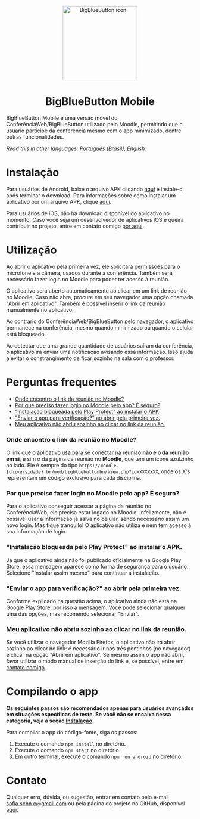 <p align="center">
  <img src="https://github.com/Matheuschn/big-blue-button-mobile/blob/main/src/assets/icon.png?raw=true" alt="BigBlueButton icon" class="center" width="200" height="200" > 
</p>
<h1 align="center">
  BigBlueButton Mobile
</h1>
BigBlueButton Mobile é uma versão móvel do ConferênciaWeb/BigBlueButton utilizado pelo Moodle,
permitindo que o usuário participe da conferência mesmo com o app minimizado, dentre outras funcionalidades.

*Read this in other languages: [Português (Brasil)](README.md), [English](README.en.md).*

# Instalação
Para usuários de Android, baixe o arquivo APK clicando [aqui](https://github.com/Matheuschn/BigBlueButton-Mobile/releases/latest/download/BigBlueButtonMobile.apk) e instale-o após terminar o download. Para informações sobre como instalar um aplicativo por um arquivo APK, clique [aqui](https://www.techtudo.com.br/dicas-e-tutoriais/2018/10/como-instalar-apk-no-android.ghtml).

Para usuários de iOS, não há download disponível do aplicativo no momento. Caso você seja um desenvolvedor de aplicativos iOS e queira contribuir no projeto,
entre em contato comigo [por aqui](#contato).

# Utilização
Ao abrir o aplicativo pela primeira vez, ele solicitará permissões para o microfone e a câmera, usados durante a conferência.
Também será necessário fazer login no Moodle para poder ter acesso à reunião.

O aplicativo será aberto automaticamente ao clicar em um link de reunião no Moodle. Caso não abra, procure em seu navegador uma opção chamada "Abrir em aplicativo".
Também é possível inserir o link da reunião manualmente no aplicativo.

Ao contrário do ConferênciaWeb/BigBlueButton pelo navegador, o aplicativo permanece na conferência, mesmo quando minimizado ou quando o celular está bloqueado.

Ao detectar que uma grande quantidade de usuários saíram da conferência, o aplicativo
irá enviar uma notificação avisando essa informação. Isso ajuda a evitar o constrangimento
de ficar sozinho na sala com o professor.

# Perguntas frequentes
- [Onde encontro o link da reunião no Moodle?](#onde-encontro-o-link-da-reunião-no-moodle)
- [Por que preciso fazer login no Moodle pelo app? É seguro?](#por-que-preciso-fazer-login-no-moodle-pelo-app-é-seguro)
- ["Instalação bloqueada pelo Play Protect" ao instalar o APK.](#instalação-bloqueada-pelo-play-protect-ao-instalar-o-apk)
- ["Enviar o app para verificação?" ao abrir pela primeira vez.](#enviar-o-app-para-verificação-ao-abrir-pela-primeira-vez)
- [Meu aplicativo não abriu sozinho ao clicar no link da reunião.](#meu-aplicativo-não-abriu-sozinho-ao-clicar-no-link-da-reunião)

### Onde encontro o link da reunião no Moodle?

O link que o aplicativo usa para se conectar na reunião **não é o da reunião em si**, e sim
o da página da reunião no **Moodle**, que tem um ícone azulzinho ao lado. Ele é sempre do tipo ``https://moodle.{universidade}.br/mod/bigbluebuttonbn/view.php?id=XXXXXXX``, onde os X's representam um código exclusivo para cada disciplina.

### Por que preciso fazer login no Moodle pelo app? É seguro?

Para o aplicativo conseguir acessar a página da reunião no ConferênciaWeb, ele precisa
estar logado no Moodle. Infelizmente, não é possível usar a informação já salva no celular,
sendo necessário assim um novo login.
Mas fique tranquilo! O aplicativo não utiliza e nem tem acesso à sua informação de login.

### "Instalação bloqueada pelo Play Protect" ao instalar o APK.

Já que o aplicativo ainda não foi publicado oficialmente na Google Play Store, essa mensagem aparece como forma de segurança para o usuário.
Selecione "Instalar assim mesmo" para continuar a instalação.

### "Enviar o app para verificação?" ao abrir pela primeira vez.

Conforme explicado na questão acima, o aplicativo ainda não está na Google Play Store, por isso a mensagem. Você pode selecionar qualquer uma das opções,
mas recomendo selecionar "Enviar".

### Meu aplicativo não abriu sozinho ao clicar no link da reunião.

Se você utilizar o navegador Mozilla Firefox, o aplicativo não irá abrir sozinho ao clicar no link: é necessário ir nos três pontinhos (no navegador) e clicar na opção "Abrir em aplicativo".
Se mesmo assim o app não abrir, favor utilizar o modo manual de inserção do link e, se possível, entre em [contato comigo](#contato).

# Compilando o app
**Os seguintes passos são recomendados apenas para usuários avançados em situações específicas de teste. Se você não se encaixa nessa categoria, veja a seção [Instalação](#instalação).**

Para compilar o app do código-fonte, siga os passos:
  1. Execute o comando `npm install` no diretório.
  2. Execute o comando `npm start` no diretório.
  3. Em outro terminal, execute o comando `npm run android` no diretório.

# Contato
Qualquer erro, dúvida, ou sugestão, entrar em contato pelo e-mail [sofia.schn.c@gmail.com](mailto:sofia.schn.c@gmail.com) ou pela página do projeto no GitHub, disponível [aqui](https://github.com/Matheuschn/BigBlueButton-Mobile).
